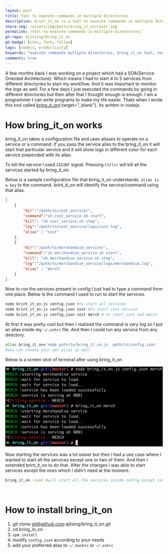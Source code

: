 ```yaml
---
layout: post
title: Tool to execute commands in multiple directories
description: brint_it_on is a tool to execute commands in multiple directories, it takes a configuration file which provides all the info of the directories and commands.
share-img: /assets/img/posts/bring_it_on/cover.jpg
permalink: /tool-to-execute-commands-in-multiple-directories/
gh-repo: ajitsing/bring_it_on
gh-badge: [star, fork, follow]
tags: [nodejs, productivity]
keywords: "execute commands multiple directories, bring_it_on tool, nodejs productivity, shell automation, run scripts multiple folders, service orchestration, command line tool, devops automation, nodejs tools, project workflow"
comments: true
---
```


A few months back I was working on a project which had a SOA(Service Oriented Architecture). Which means I had to start 4 to 5 services from different directories to start my workflow. And it was important to monitor the logs as well. For a few days I just executed the commands by going in different directories but then after that I thought enough is enough. I am a programmer I can write programs to make my life easier. Thats when I wrote this tool called [bring_it_on](https://github.com/ajitsing/bring_it_on){:target="_blank"}. Its written in nodejs.

# How bring_it_on works

bring_it_on takes a configuration file and uses aliases to operate on a service or a command. If you pass the service alias to the bring_it_on it will start that particular service and it will show logs in different color for each service prepended with its alias.


To kill the service I used `SIGINT` signal. Pressing `Ctrl+c` will kill all the services started by bring_it_on.

Below is a sample configuration file that bring_it_on understands. `alias is a key` to the command. brint_it_on will identify the service/command using that alias.

```json
[
	{
		"dir":"/path/to/cost_service/", 
		"command":"sh cost_service.sh start", 
		"kill": "sh cost_service.sh stop", 
		"log":"/path/to/cost_service/logs/cost.log",
		"alias" : "cost"
	},
	{
		"dir":"/path/to/merchandise_service/", 
		"command":"sh merchandise_service.sh start", 
		"kill": "sh merchandise_service.sh stop", 
		"log":"/path/to/merchandise_service/logs/merchandise.log",
		"alias" : "merch"
	}
]
```

Now to run the services present in config I just had to type a command from one place. Below is the command I used to run to start the services.

```bash
node brint_it_on.js config.json #to start all services
node brint_it_on.js config.json cost #to start cost service
node brint_it_on.js config.json cost merch # to start cost and merch
```

At first it was pretty cool but then I realized the command is very big so I put an alias inside my `~/.zshrc` file. And then I could run any service from any directory.

```bash
alias bring_it_on='node path/to/bring_it_on.js  path/to/config.json'
#you can choose your own alias as well
```

Below is a screen shot of terminal after using bring_it_on

![Crepe](/assets/img/posts/bring_it_on/bring_it_on_1.png)

Now starting the services was a lot easier but then I had a use case where I wanted to start all the services except one or two of them. And then I extended brint_it_on to do that. After the changes I was able to start services except the ones which I didn't need at the moment.

```bash
bring_it_on -cost #will start all the services inside config except cost service
```
<br>

# How to install bring_it_on

1. git clone git@github.com:ajitsing/bring_it_on.git
2. cd bring_in_on
3. `npm install`
4. modify `config.json` according to your needs
5. add your preferred alias to `~/.bashrc` or `~/.zshrc`

